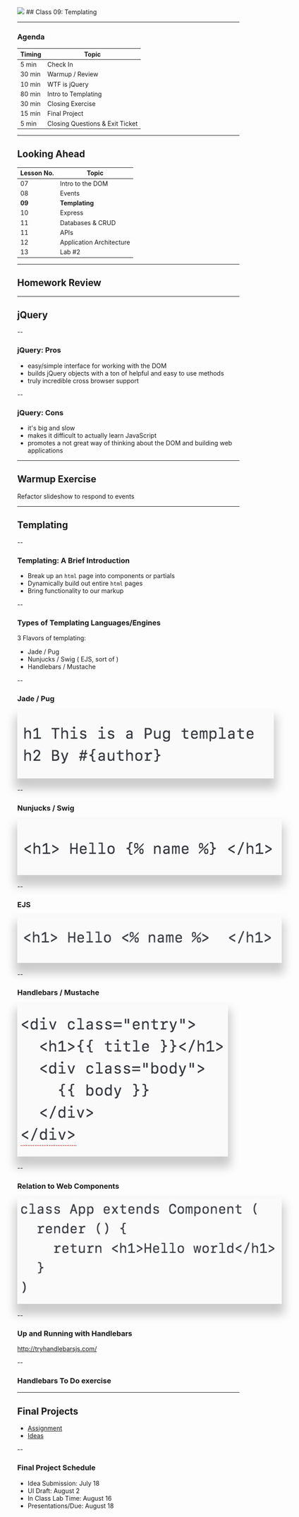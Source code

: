 

<img src="https://ga-core.s3.amazonaws.com/production/uploads/program/default_image/5225/JS-logo-official.png" style="max-width: 100px; border: none; box-shadow: none" />
## Class 09: Templating

---
### Agenda
| Timing | Topic                                    |
| ------ | ---------------------------------------- |
| 5  min | Check In                                 |
| 30 min | Warmup / Review                          |
| 10 min | WTF is jQuery                            |
| 80 min | Intro to Templating                      |
| 30 min | Closing Exercise                         |
| 15 min | Final Project                            |
| 5  min | Closing Questions & Exit Ticket          |

---
## Looking Ahead

| Lesson No. |        Topic             |
| ---------- | ------------------------ |
|     07     | Intro to the DOM         |
|     08     | Events                   |
|   **09**   | **Templating**           |
|     10     | Express                  |
|     11     | Databases & CRUD         |
|     11     | APIs                     |
|     12     | Application Architecture |
|     13     | Lab #2                   |

---
## Homework Review

---
## jQuery

--
### jQuery: Pros
- easy/simple interface for working with the DOM
- builds jQuery objects with a ton of helpful and easy to use methods
- truly incredible cross browser support

--
### jQuery: Cons
- it's big and slow
- makes it difficult to actually learn JavaScript
- promotes a not great way of thinking about the DOM and building web applications

---
## Warmup Exercise
Refactor slideshow to respond to events

---
## Templating

--
### Templating: A Brief Introduction
- Break up an `html` page into components or partials
- Dynamically build out entire `html` pages
- Bring functionality to our markup

--
### Types of Templating Languages/Engines
3 Flavors of templating:
- Jade / Pug
- Nunjucks / Swig ( EJS, sort of )
- Handlebars / Mustache

--
### Jade / Pug

<img src="../assets/09-templating-jade.png" style="max-width: 600px; border: none;box-shadow: 0px 18px 20px 6px rgba(0,0,0,0.2);" />


--
### Nunjucks / Swig

<img src="../assets/09-templating-nunjucks.png" style="max-width: 600px; border: none;box-shadow: 0px 18px 20px 6px rgba(0,0,0,0.2);" />


--
### EJS

<img src="../assets/09-templating-ejs.png" style="max-width: 600px; border: none;box-shadow: 0px 18px 20px 6px rgba(0,0,0,0.2);" />


--
### Handlebars / Mustache

<img src="../assets/09-templating-handlebars.png" style="max-width: 600px; border: none;box-shadow: 0px 18px 20px 6px rgba(0,0,0,0.2);" />



--
### Relation to Web Components

<img src="../assets/09-templating-react.png" style="max-width: 600px; border: none;box-shadow: 0px 18px 20px 6px rgba(0,0,0,0.2);" />



--
### Up and Running with Handlebars
http://tryhandlebarsjs.com/

--
### Handlebars To Do exercise

---
## Final Projects

- [Assignment](https://github.com/ga-students/JS-DC-3/final-project)
- [Ideas](https://gallery.generalassemb.ly/WDI)

--

### Final Project Schedule

- Idea Submission: July 18
- UI Draft: August 2
- In Class Lab Time: August 16
- Presentations/Due: August 18
